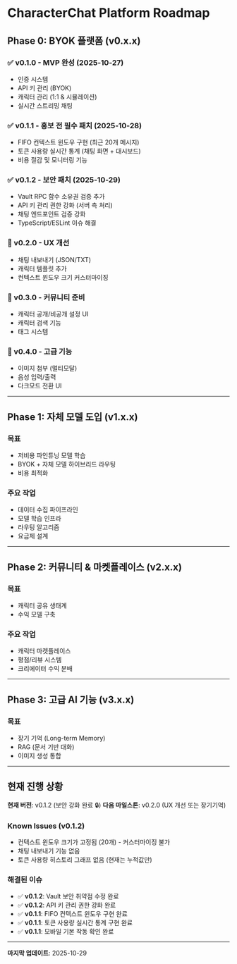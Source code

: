 # CharacterChat Platform Roadmap

## Phase 0: BYOK 플랫폼 (v0.x.x)

### ✅ v0.1.0 - MVP 완성 (2025-10-27)
- 인증 시스템
- API 키 관리 (BYOK)
- 캐릭터 관리 (1:1 & 시뮬레이션)
- 실시간 스트리밍 채팅

### ✅ v0.1.1 - 홍보 전 필수 패치 (2025-10-28)
- FIFO 컨텍스트 윈도우 구현 (최근 20개 메시지)
- 토큰 사용량 실시간 통계 (채팅 화면 + 대시보드)
- 비용 절감 및 모니터링 기능

### ✅ v0.1.2 - 보안 패치 (2025-10-29)
- Vault RPC 함수 소유권 검증 추가
- API 키 관리 권한 강화 (서버 측 처리)
- 채팅 엔드포인트 검증 강화
- TypeScript/ESLint 이슈 해결

### 🔄 v0.2.0 - UX 개선
- 채팅 내보내기 (JSON/TXT)
- 캐릭터 템플릿 추가
- 컨텍스트 윈도우 크기 커스터마이징

### 🔄 v0.3.0 - 커뮤니티 준비
- 캐릭터 공개/비공개 설정 UI
- 캐릭터 검색 기능
- 태그 시스템

### 🔄 v0.4.0 - 고급 기능
- 이미지 첨부 (멀티모달)
- 음성 입력/출력
- 다크모드 전환 UI

---

## Phase 1: 자체 모델 도입 (v1.x.x)

### 목표
- 저비용 파인튜닝 모델 학습
- BYOK + 자체 모델 하이브리드 라우팅
- 비용 최적화

### 주요 작업
- 데이터 수집 파이프라인
- 모델 학습 인프라
- 라우팅 알고리즘
- 요금제 설계

---

## Phase 2: 커뮤니티 & 마켓플레이스 (v2.x.x)

### 목표
- 캐릭터 공유 생태계
- 수익 모델 구축

### 주요 작업
- 캐릭터 마켓플레이스
- 평점/리뷰 시스템
- 크리에이터 수익 분배

---

## Phase 3: 고급 AI 기능 (v3.x.x)

### 목표
- 장기 기억 (Long-term Memory)
- RAG (문서 기반 대화)
- 이미지 생성 통합

---

## 현재 진행 상황

**현재 버전**: v0.1.2 (보안 강화 완료 🔒)
**다음 마일스톤**: v0.2.0 (UX 개선 또는 장기기억)

### Known Issues (v0.1.2)
- 컨텍스트 윈도우 크기가 고정됨 (20개) - 커스터마이징 불가
- 채팅 내보내기 기능 없음
- 토큰 사용량 히스토리 그래프 없음 (현재는 누적값만)

### 해결된 이슈
- ✅ **v0.1.2**: Vault 보안 취약점 수정 완료
- ✅ **v0.1.2**: API 키 관리 권한 강화 완료
- ✅ **v0.1.1**: FIFO 컨텍스트 윈도우 구현 완료
- ✅ **v0.1.1**: 토큰 사용량 실시간 통계 구현 완료
- ✅ **v0.1.1**: 모바일 기본 작동 확인 완료

---

**마지막 업데이트**: 2025-10-29
